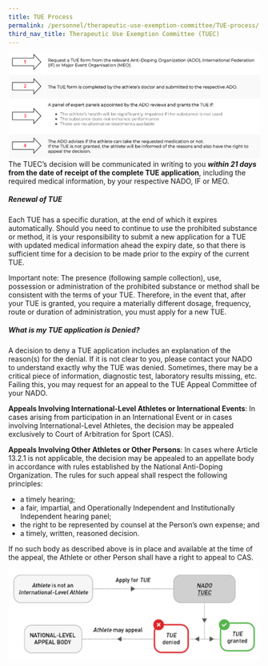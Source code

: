 ```yaml
---
title: TUE Process
permalink: /personnel/therapeutic-use-exemption-committee/TUE-process/
third_nav_title: Therapeutic Use Exemption Committee (TUEC)
---
```

![TUE Process](/images/tue-process.png)
The TUEC’s decision will be communicated in writing to you ***within 21 days* from the date of receipt of the complete TUE application**, including the required medical information, by your respective NADO, IF or MEO.

##### Renewal of TUE
Each TUE has a specific duration, at the end of which it expires automatically. Should you need to continue to use the prohibited substance or method, it is your responsibility to submit a new application for a TUE with updated medical information ahead the expiry date, so that there is sufficient time for a decision to be made prior to the expiry of the current TUE.

Important note: The presence (following sample collection), use, possession or administration of the prohibited substance or method shall be consistent with the terms of your TUE. Therefore, in the event that, after your TUE is granted, you require a materially different dosage, frequency, route or duration of administration, you must apply for a new TUE.

##### What is my TUE application is Denied?
A decision to deny a TUE application includes an explanation of the reason(s) for the denial. If it is not clear to you, please contact your NADO to understand exactly why the TUE was denied. Sometimes, there may be a critical piece of information, diagnostic test, laboratory results missing, etc. Failing this, you may request for an appeal to the TUE Appeal Committee of your NADO.

**Appeals Involving International-Level Athletes or International Events**: In cases arising from participation in an International Event or in cases involving International-Level Athletes, the decision may be appealed exclusively to Court of Arbitration for Sport (CAS).

**Appeals Involving Other Athletes or Other Persons**: In cases where Article 13.2.1 is not applicable, the decision may be appealed to an appellate body in accordance with rules established by the National Anti-Doping Organization. The rules for such appeal shall respect the following principles:

- a timely hearing;
- a fair, impartial, and Operationally Independent and Institutionally Independent hearing panel;
- the right to be represented by counsel at the Person’s own expense; and
- a timely, written, reasoned decision.

If no such body as described above is in place and available at the time of the appeal, the Athlete or other Person shall have a right to appeal to CAS.

![TUE reapplication](/images/reapplication-tue.png)
